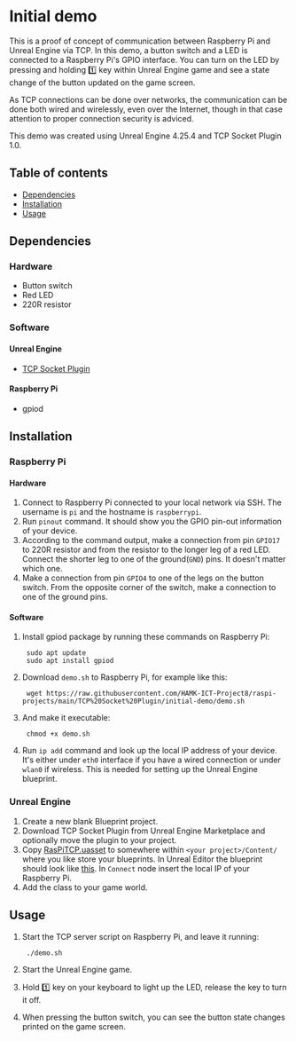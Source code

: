 # Initial demo
This is a proof of concept of communication between Raspberry Pi and Unreal
Engine via TCP. In this demo, a button switch and a LED is connected to a
Raspberry Pi's GPIO interface. You can turn on the LED by pressing and holding
:one: key within Unreal Engine game and see a state change of the button
updated on the game screen.

As TCP connections can be done over networks, the communication can be done
both wired and wirelessly, even over the Internet, though in that case
attention to proper connection security is adviced.

This demo was created using Unreal Engine 4.25.4 and TCP Socket Plugin 1.0.

## Table of contents
* [Dependencies](#dependencies)
* [Installation](#installation)
* [Usage](#usage)

## Dependencies

### Hardware
* Button switch
* Red LED
* 220R resistor

### Software

#### Unreal Engine
* [TCP Socket
  Plugin](https://www.unrealengine.com/marketplace/en-US/product/tcp-socket-plugin)

#### Raspberry Pi
* gpiod

## Installation

### Raspberry Pi

#### Hardware
1. Connect to Raspberry Pi connected to your local network via SSH. The
   username is `pi` and the hostname is `raspberrypi`.
2. Run `pinout` command. It should show you the GPIO pin-out information of
   your device.
3. According to the command output, make a connection from pin `GPIO17` to 220R
   resistor and from the resistor to the longer leg of a red LED. Connect the
   shorter leg to one of the ground(`GND`) pins. It doesn't matter which one.
4. Make a connection from pin `GPIO4` to one of the legs on the button switch.
   From the opposite corner of the switch, make a connection to one of the
   ground pins.

#### Software
1. Install gpiod package by running these commands on Raspberry Pi:
		
		sudo apt update
		sudo apt install gpiod
		
2. Download `demo.sh` to Raspberry Pi, for example like this: 
		
		wget https://raw.githubusercontent.com/HAMK-ICT-Project8/raspi-projects/main/TCP%20Socket%20Plugin/initial-demo/demo.sh
		
3. And make it executable:
		
		chmod +x demo.sh
4. Run `ip add` command and look up the local IP address of your device. It's
   either under `eth0` interface if you have a wired connection or under
   `wlan0` if wireless. This is needed for setting up the Unreal Engine
   blueprint.

### Unreal Engine
1. Create a new blank Blueprint project.
2. Download TCP Socket Plugin from Unreal Engine Marketplace and optionally
   move the plugin to your project.
3. Copy
   [RasPiTCP.uasset](https://github.com/HAMK-ICT-Project8/raspi-projects/blob/main/TCP%20Socket%20Plugin/initial-demo/RasPiTCP.uasset)
   to somewhere within `<your project>/Content/` where you like store your
   blueprints. In Unreal Editor the blueprint should look like
   [this](https://github.com/HAMK-ICT-Project8/raspi-projects/blob/main/TCP%20Socket%20Plugin/initial-demo/RasPiTCP.png).
   In `Connect` node insert the local IP of your Raspberry Pi.
4. Add the class to your game world.

## Usage

1. Start the TCP server script on Raspberry Pi, and leave it running:

		./demo.sh

2. Start the Unreal Engine game.
3. Hold :one: key on your keyboard to light up the LED, release the key to turn
   it off.
4. When pressing the button switch, you can see the button state changes
   printed on the game screen.
